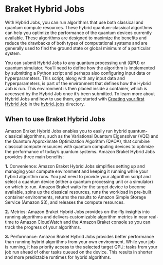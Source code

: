 # Braket Hybrid Jobs
With Hybrid Jobs, you can run algorithms that use both classical and quantum compute resources. These hybrid quantum-classical algorithms can help you optimize the performance of the quantum devices currently available. These algorithms are designed to maximize the benefits and reduce the drawbacks of both types of computational systems and are generally used to find the ground state or global minimum of a particular system.

You can submit Hybrid Jobs to any quantum processing unit (QPU) or quantum simulator. You’ll need to define how the algorithm is implemented by submitting a Python script and perhaps also configuring input data or hyperparameters. This script, along with any input data and hyperparameters, is part of the environment that defines how the Hybrid Job is run. This environment is then placed inside a container, which is accessed by the Hybrid Job once it’s been submitted. To learn more about Hybrid Jobs and how to use them, get started with [Creating your first Hybrid Job](hybrid_jobs/0_Creating_your_first_Hybrid_Job/) in the [hybrid_jobs](hybrid_jobs) directory.

## When to use Braket Hybrid Jobs
Amazon Braket Hybrid Jobs enables you to easily run hybrid quantum-classical algorithms, such as the Variational Quantum Eigensolver (VQE) and the Quantum Approximate Optimization Algorithm (QAOA), that combine classical compute resources with quantum computing devices to optimize the performance of today’s quantum systems. Amazon Braket Hybrid Jobs provides three main benefits:

**1.** Convenience: Amazon Braket Hybrid Jobs simplifies setting up and managing your compute environment and keeping it running while your hybrid algorithm runs. You just need to provide your algorithm script and select a quantum device (either a quantum processing unit or a simulator) on which to run. Amazon Braket waits for the target device to become available, spins up the classical resources, runs the workload in pre-built container environments, returns the results to Amazon Simple Storage Service (Amazon S3), and releases the compute resources.

**2.** Metrics: Amazon Braket Hybrid Jobs provides on-the-fly insights into running algorithms and delivers customizable algorithm metrics in near real-time to Amazon CloudWatch and the Amazon Braket console so you can track the progress of your algorithms.

**3.** Performance: Amazon Braket Hybrid Jobs provides better performance than running hybrid algorithms from your own environment. While your job is running, it has priority access to the selected target QPU: tasks from your job run ahead of other tasks queued on the device. This results in shorter and more predictable runtimes for hybrid algorithms.